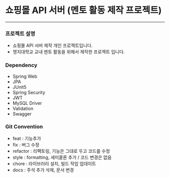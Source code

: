 # 쇼핑몰 API 서버 (멘토 활동 제작 프로젝트)

<hr>

### 프로젝트 설명
- 쇼핑몰 API 서버 제작 개인 프로젝트입니다.
- 명지대학교 교내 멘토 활동을 위해서 제작한 프로젝트 입니다.

### Dependency
- Spring Web
- JPA
- JUnit5
- Spring Security
- JWT
- MySQL Driver
- Validation
- Swagger


### Git Convention
- feat : 기능추가
- fix : 버그 수정
- refactor : 리팩토링, 기능은 그대로 두고 코드를 수정
- style : formatting, 세미콜론 추가 / 코드 변경은 없음
- chore : 라이브러리 설치, 빌드 작업 업데이트
- docs : 주석 추가 삭제, 문서 변경